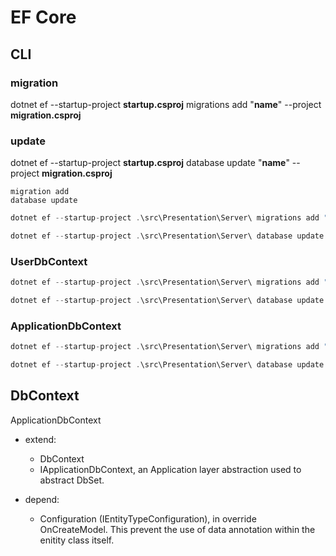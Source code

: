 # EF Core

## CLI

### migration
dotnet ef --startup-project **startup.csproj** migrations add "**name**" --project **migration.csproj**

### update
dotnet ef --startup-project **startup.csproj** database update "**name**" --project **migration.csproj**

    migration add
    database update

``` csharp
dotnet ef --startup-project .\src\Presentation\Server\ migrations add "context" --project .\src\Infrastructure\ --output-dir "Persistence/Migrations"
```

``` csharp
dotnet ef --startup-project .\src\Presentation\Server\ database update "context" --project .\src\Infrastructure\
```

### UserDbContext
``` csharp
dotnet ef --startup-project .\src\Presentation\Server\ migrations add "init_identity" --project .\src\Infrastructure\ --context UserDbContext --output-dir "Persistence/Migrations"

dotnet ef --startup-project .\src\Presentation\Server\ database update "init_identity" --project .\src\Infrastructure\ --context UserDbContext
```

### ApplicationDbContext
``` csharp
dotnet ef --startup-project .\src\Presentation\Server\ migrations add "initApp" --project .\src\Infrastructure\ --context ApplicationDbContext --output-dir "Persistence/Migrations"

dotnet ef --startup-project .\src\Presentation\Server\ database update "initApp" --project .\src\Infrastructure\ --context ApplicationDbContext
```



## DbContext

ApplicationDbContext
- extend:
    - DbContext
    - IApplicationDbContext, an Application layer abstraction used to abstract DbSet.

- depend:
    - Configuration (IEntityTypeConfiguration), in override OnCreateModel. This prevent the use of data annotation within the enitity class itself.

